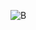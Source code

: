 ![B](https://github.com/batuhankucukyildiz/batuhankucukyildiz/assets/32312869/9ab7cb0f-9277-4345-ab72-b11652cea4f2)
